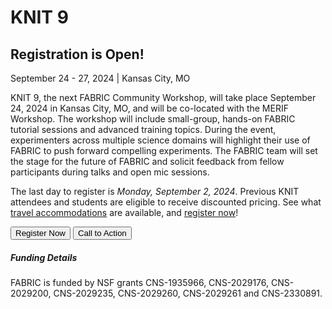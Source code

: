 # KNIT 9

## Registration is Open!

September 24 - 27, 2024 | Kansas City, MO
 
KNIT 9, the next FABRIC Community Workshop, will take place September 24, 2024 in Kansas City, MO, and will be co-located with the MERIF Workshop. The workshop will include small-group, hands-on FABRIC tutorial sessions and advanced training topics. During the event, experimenters across multiple science domains will highlight their use of FABRIC to push forward compelling experiments. The FABRIC team will set the stage for the future of FABRIC and solicit feedback from fellow participants during talks and open mic sessions.

The last day to register is _Monday, September 2, 2024_.
Previous KNIT attendees and students are eligible to receive discounted pricing.
See what [travel accommodations](/travel) are available,
and [register now](/register)!

<div class="button-container">
<button linkTo="/registration" center="true">Register Now</button>
<button linkTo="/cfa" center="true">Call to Action</button>
</div>

##### Funding Details

FABRIC is funded by NSF grants CNS-1935966, CNS-2029176, CNS-2029200, CNS-2029235, CNS-2029260, CNS-2029261 and CNS-2330891.
